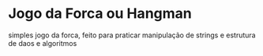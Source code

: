 # Jogo da Forca ou Hangman

simples jogo da forca, feito para praticar manipulação de strings e estrutura de daos e algoritmos
